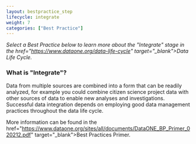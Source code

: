 ```yaml
---
layout: bestpractice_step
lifecycle: integrate
weight: 7
categories: ["Best Practice"]
---
```


*Select a Best Practice below to learn more about the "Integrate" stage in the  href="https://www.dataone.org/data-life-cycle" target="_blank">Data Life Cycle</a>.*

### What is "Integrate"?

Data from multiple sources are combined into a form that can be readily analyzed, for example you could combine citizen science project data with other sources of data to enable new analyses and investigations. Successful data integration depends on employing good data management practices throughout the data life cycle.

More information can be found in the href="https://www.dataone.org/sites/all/documents/DataONE_BP_Primer_020212.pdf" target="_blank">Best Practices Primer</a>.
